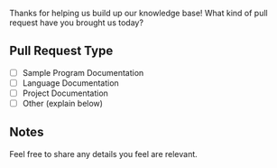 Thanks for helping us build up our knowledge base! 
What kind of pull request have you brought us today?

## Pull Request Type

- [ ] Sample Program Documentation
- [ ] Language Documentation
- [ ] Project Documentation
- [ ] Other (explain below)

## Notes

Feel free to share any details you feel are relevant.
